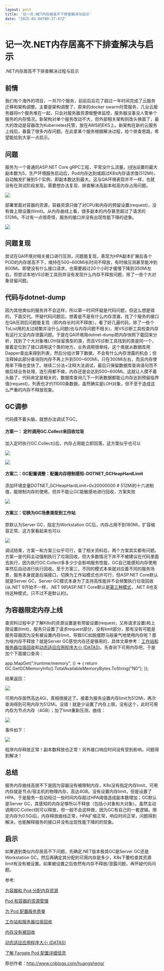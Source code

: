 ```yaml
---
layout: post
title: '记一次.NET内存居高不下排查解决与启示'
date: "2025-03-04T00:37:47Z"
---
```

记一次.NET内存居高不下排查解决与启示
====================

.NET内存居高不下排查解决过程与启示

前情
--

我们有个海外的项目，一共70个服务，前前后后花了超过一年时间完成了云服务迁移和架构调整。主要是架构调整了，原来的docker swarm托管服务，几台云服务器将n个服务堆在一起，只会对服务器资源做整体监控，服务器没事没人管单个服务的内存情况。新架构对单个服务改动不大，但外部相关架构则改头换面了，最大的改动是容器改为Kubernetes托管，放在AWS的EKS上。新架构在新的云服务上线后，暴露了很多内存问题。在此拿某个服务根据解决过程，给个排查思路，希望能给到大家一点启示。

问题
--

服务为一个普通的ASP.NET Core gRPC工程，平常没什么流量。[HPA](https://kubernetes.io/zh-cn/docs/tasks/run-application/horizontal-pod-autoscale/)设置的最大副本数为5，生产环境服务启动后，Pod内存达到或超过K8s内存请求值(512Mi)，自动触发扩展到5个实例，即副本数达到最大。这与QA环境表现并不一样，也就没有在测试阶段发现。需要想办法复现、排查解决高副本和高内存占用问题。

![](https://img2024.cnblogs.com/blog/563206/202502/563206-20250222205321658-1087383775.png)

部署里面对容器的资源，容器资源只做了对CPU和内存的预留设置(request)，没有做上限设置(llimit)。从内存曲线上看，很多副本的内存甚至超过了请求的512Mi。不过有一点很奇怪，服务的接口并没有出现性能下降的迹象。

![](https://img2024.cnblogs.com/blog/563206/202502/563206-20250222210011347-1099862778.png)

问题复现
----

尝试在QA环境对相关接口进行压测，问题能复现，表现为HPA副本扩展后各个POD的内存居高不下，维持在500~600Mi长时间不释放，有时候压测甚至能冲到800Mi。即使没有什么接口请求，也需要超过20个小时才缓慢下降到350Mi左右。但尝试本地VS诊断工具则并没有发现什么内存不释放问题，除了一些个大对象驻留问题。

代码与dotnet-dump
--------------

因为其他类似的服务并不会这样，所以第一时间怀疑是代码问题，但这么想是错的，下面交代。怀疑代码问题后，想着是不是有什么内存泄漏，找了个服务的接口在QA压测后问题能复现（即内存长时间不释放）。看了好几遍代码，除了一些个ToList用的太过频繁并没什么问题(也与内存问题不相关)，用VS诊断工具检查内存有运行又没内存泄露问题。于是在QA环境用dotnet-dump把内存快照下载回来分析，找到了个大对象堆LOH驻留类型的类，而且VS诊断工具找到的类是同一个，接着定位到了接口调用这个类的地方。业务调用很单纯，这个类就从数据库用Dapper查出来得到列表，然后分组计算下数据，不会有什么内存泄露的机会；但注释掉此部分查询则内存不再上升到500~600Mi，只在300Mi左右，而且内存使用率下降也变快了。继续二分法+注释大法调试，最后只保留数据库查询语句而不做后续业务处理，连引用都不做，内存还是会达到500~600Mi。这就让人摸不着头脑了，代码肯定是相关的，数据库查询几下一列表数据都能让内存达到预留临界值(request)，列表也才约11000条数据，虽然确实是LOH对象，但不至于造成这么严重的内存不释放现象。

GC调参
----

代码摸不着头脑，就想办法调试下GC。 

#### 方案一： 定时调用GC.Collect来回收垃圾

加入定时执行GC.Collect()后，内存占用能立即回落，这方案似乎也可以

![](https://img2024.cnblogs.com/blog/563206/202503/563206-20250303111026239-344430869.png)

![](https://img2024.cnblogs.com/blog/563206/202503/563206-20250303111140911-1522029350.png)

#### 方案二：GC配置调整：配置内存限制感知-DOTNET\_GCHeapHardLimit

添加环境变量DOTNET\_GCHeapHardLimit=0x20000000 # 512Mi的十六进制值，能限制内存的使用，但并不能让GC能敏感地进行回收，方案失败

![](https://img2024.cnblogs.com/blog/563206/202503/563206-20250303111320826-653188277.png)

#### 方案三：切换为GC场景类型到工作站

原默认为Server GC，指定为Workstation GC后，内存占用不到180Mi，扩容缩容正常，这方案看起来也可以

![](https://img2024.cnblogs.com/blog/563206/202503/563206-20250303111600498-1860387596.png)

调试结束，方案一和方案三似乎可行，查了相关资料后，两个方案其实都有问题。方案一是代码主动强制执行了垃圾回收，但大多数情况下并不不被建议在代码里面去执行，因为执行GC.Collect多多少少会影响服务性能，GC自己能感知内存使用率然后自动进行执行回收。至于方案三，不同的模式本来就对应着不同的服务场景，服务本身就是后端接口，切换为工作站模式也许可行，但ASP.NET Core默认就是Server GC，Server GC模式本身为了支持高性能并不会频繁执行垃圾回收(从.NET 9开始不一样，.NET 9的ASP.NET Core默认是[第三种模式](https://learn.microsoft.com/zh-cn/dotnet/standard/garbage-collection/datas)，.NET 8也支持这种模式，只不过不是默认的)。

为容器限定内存上线
---------

查资料过程中才了解K8s的资源设置是有预留设置(request，又称请求设置)和上限设置(limit)，服务只设置了请求request部分，没有limit部分，那有没有可能是服务容器因为没有被设置内存limit，导致GC如脱缰野马般豪气地使用内存呢？那为啥内存不释放？就是Server GC感觉内存还是够用的，具体文章参考：[工作站和服务器垃圾回收](https://learn.microsoft.com/zh-cn/dotnet/standard/garbage-collection/workstation-server-gc)和[动态适应应用程序大小 (DATAS)](https://learn.microsoft.com/zh-cn/dotnet/standard/garbage-collection/datas)。先查询下可用内存吧，于是加个下面接口查询：

app.MapGet("/runtime/memory", () =>
{
    return GC.GetGCMemoryInfo().TotalAvailableMemoryBytes.ToString("N0");
});

结果返回：

![](https://img2024.cnblogs.com/blog/563206/202503/563206-20250303113238582-2020923424.png)

可用内存居然高达4Gi，真相很接近了。接着为服务设置内存limit为512Mi，再次查询得到可用内存为512Mi。没错！就是少设置了内存上限，没有这个，此时可用内存为节点内存（4GB）；加了limit重新压测，曲线：

![](https://img2024.cnblogs.com/blog/563206/202503/563206-20250303114236545-1644618365.png)

事件如下：

![](https://img2024.cnblogs.com/blog/563206/202503/563206-20250303114105747-821474570.png)

程序内存释放正常！副本数释放也正常！另外接口响应时间没有受到影响，问题得到解决！

总结
--

服务内存曲线高居不下是因为容器没有被限制内存，K8s没有指定内存limit，可用内存就是节点/宿主机的物理内存，高达4GB。没有设置内存limit，但是设置了HPA，于是服务一启动经过一些时间内存超过HPA阈值造成副本数增加；GC默认是Server GC，其感知的内存足够所以不释放（包括小对象和大对象）。虽然主动调用GC.Collect则可以释放，但一般不会这样做，因为GC有自己的一套逻辑。限定内存为0.5Gi后，内存释放曲线正常，HPA扩缩正常，响应时间正常，问题得到解决，也能解释服务的接口并没有出现性能下降的的现象。

启示
--

如果遇到类似内存居高不下问题，先确定.NET版本极其GC是Server GC还是Workstation GC。然后再确定其分配的可用内存是多少，K8s下要检查其资源limit有没有被设置。如果被设置之后依然有内存不释放/泄露问题，再怀疑代码问题。

参考:

[为容器和 Pod 分配内存资源](https://kubernetes.io/docs/tasks/configure-pod-container/assign-memory-resource/#if-you-do-not-specify-a-memory-limit)

[Pod 和容器的资源管理](https://kubernetes.io/docs/concepts/configuration/manage-resources-containers/)

[为 Pod 配置服务质量](https://kubernetes.io/docs/tasks/configure-pod-container/quality-service-pod/)

[工作站和服务器垃圾回收](https://learn.microsoft.com/zh-cn/dotnet/standard/garbage-collection/workstation-server-gc)

[内存没有被回收](https://github.com/dotnet/runtime/issues/80351)

[动态适应应用程序大小 (DATAS)](https://learn.microsoft.com/zh-cn/dotnet/standard/garbage-collection/datas)

[了解 Fargate Pod 配置详细信息](https://docs.aws.amazon.com/eks/latest/userguide/fargate-pod-configuration.html)

原创作者：http://www.cnblogs.com/huangsheng/